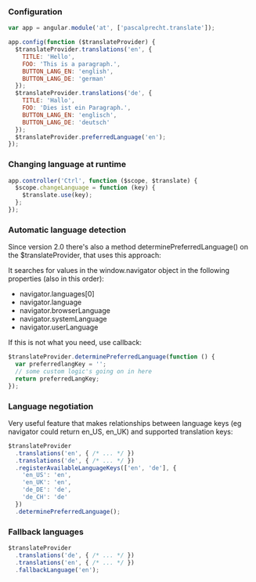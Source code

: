 ### Configuration

``` javascript
var app = angular.module('at', ['pascalprecht.translate']);

app.config(function ($translateProvider) {
  $translateProvider.translations('en', {
    TITLE: 'Hello',
    FOO: 'This is a paragraph.',
    BUTTON_LANG_EN: 'english',
    BUTTON_LANG_DE: 'german'
  });
  $translateProvider.translations('de', {
    TITLE: 'Hallo',
    FOO: 'Dies ist ein Paragraph.',
    BUTTON_LANG_EN: 'englisch',
    BUTTON_LANG_DE: 'deutsch'
  });
  $translateProvider.preferredLanguage('en');
});
```

### Changing language at runtime

``` javascript
app.controller('Ctrl', function ($scope, $translate) {
  $scope.changeLanguage = function (key) {
    $translate.use(key);
  };
});
```

### Automatic language detection

Since version 2.0 there's also a method determinePreferredLanguage() on the $translateProvider, that uses this approach:

It searches for values in the window.navigator object in the following properties (also in this order):

- navigator.languages[0]
- navigator.language
- navigator.browserLanguage
- navigator.systemLanguage
- navigator.userLanguage

If this is not what you need, use callback:

``` javascript
$translateProvider.determinePreferredLanguage(function () {
  var preferredlangKey = '';
  // some custom logic's going on in here
  return preferredLangKey;
});
```

### Language negotiation

Very useful feature that makes relationships between language keys (eg navigator could return en_US, en_UK) and supported translation keys:

``` javascript
$translateProvider
  .translations('en', { /* ... */ })
  .translations('de', { /* ... */ })
  .registerAvailableLanguageKeys(['en', 'de'], {
    'en_US': 'en',
    'en_UK': 'en',
    'de_DE': 'de',
    'de_CH': 'de'
  })
  .determinePreferredLanguage();
```

### Fallback languages

``` javascript
$translateProvider
  .translations('de', { /* ... */ })
  .translations('en', { /* ... */ })
  .fallbackLanguage('en');
```
